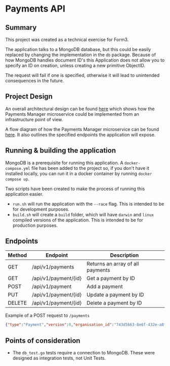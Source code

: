# Payments API

## Summary
This project was created as a technical exercise for Form3. 

The application talks to a MongoDB database, but this could be easily replaced by changing the implementation in the `db` package. Because of how MongoDB handles document ID's this Application does not allow you to specify an ID on creation, unless creating a new primitive ObjectID. 

The request will fail if one is specified, otherwise it will lead to unintended consequences in the future. 

## Project Design
An overall architectural design can be found [here](https://github.com/tusiel/payments-api/blob/master/design/ArchitecturalDiagram.pdf) which shows how the Payments Manager microservice could be implemented from an infrastructure point of view. 

A flow diagram of how the Payments Manager microservice can be found [here](https://github.com/tusiel/payments-api/blob/master/design/flowDiagram.pdf). It also outlines the specified endpoints the application will expose. 

## Running & building the application
MongoDB is a prerequisite for running this application. A `docker-compose.yml` file has been added to the project so, if you don't have it installed locally, you can run it in a docker container by running `docker compose up`. 

Two scripts have been created to make the process of running this application easier. 

- `run.sh` will run the application with the `--race` flag. This is intended to be for development purposes. 
- `build.sh` will create a `build` folder, which will have `darwin` and `linux` compiled versions of the application. This is intended to be for production purposes. 

## Endpoints

| Method      | Endpoint | Description |
| ----------- | -----------| ----------- |
| GET         | /api/v1/payments | Returns an array of all payments |
| GET         | /api/v1/payment/{id}| Get a payment by ID |
| POST        | /api/v1/payment| Add a payment |
| PUT         | /api/v1/payment/{id} | Update a payment by ID |
| DELETE      | /api/v1/payment/{id}| Delete a payment by ID|

Example of a POST request to `/payments` 

```json
{"type":"Payment","version":0,"organisation_id":"743d5b63-8e6f-432e-a8fa-c5d8d2ee5fcb","attributes":{"amount":"100.21","beneficiary_party":{"account_name":"W Owens","account_number":"31926819","account_number_code":"BBAN","account_type":0,"address":"1 The Beneficiary Localtown SE2","bank_id":"403000","bank_id_code":"GBDSC","name":"Wilfred Jeremiah Owens"},"charges_information":{"bearer_code":"SHAR","sender_charges":[{"amount":"5.00","currency":"GBP"},{"amount":"10.00","currency":"USD"}],"receiver_charges_amount":"1.00","receiver_charges_currency":"USD"},"currency":"GBP","debtor_party":{"account_name":"EJ Brown Black","account_number":"GB29XABC10161234567801","account_number_code":"IBAN","address":"10 Debtor Crescent Sourcetown NE1","bank_id":"203301","bank_id_code":"GBDSC","name":"Emelia Jane Brown"},"end_to_end_reference":"Wil piano Jan","fx":{"contract_reference":"FX123","exchange_rate":"2.00000","original_amount":"200.42","original_currency":"USD"},"numeric_reference":"1002001","payment_id":"123456789012345678","payment_purpose":"Paying for goods/services","payment_scheme":"FPS","payment_type":"Credit","processing_date":"2017-01-18","reference":"Payment for Em's piano lessons","scheme_payment_sub_type":"InternetBanking","scheme_payment_type":"ImmediatePayment","sponsor_party":{"account_number":"56781234","bank_id":"123123","bank_id_code":"GBDSC"}}}
```

## Points of consideration
- The `db_test.go` tests require a connection to MongoDB. These were designed as integration tests, not Unit Tests. 